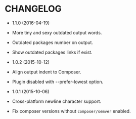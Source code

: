 # CHANGELOG

* 1.1.0 (2016-04-19)

 * More tiny and sexy outdated output words.
 * Outdated packages number on output.
 * Show outdated packages links if exist.

* 1.0.2 (2015-10-12)

 * Align output indent to Composer.
 * Plugin disabled with --prefer-lowest option.

* 1.0.1 (2015-10-06)

 * Cross-platform newline character support.
 * Fix composer versions without `composer/semver` enabled.
